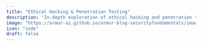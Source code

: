 ```yaml
---
title: "Ethical Hacking & Penetration Testing"
description: "In-depth exploration of ethical hacking and penetration testing methodologies, tools, and best practices."
image: "https://armur-ai.github.io/armur-blog-securityfundamentals/images/ethical.jpg"
icon: "code"
draft: false
---
```



